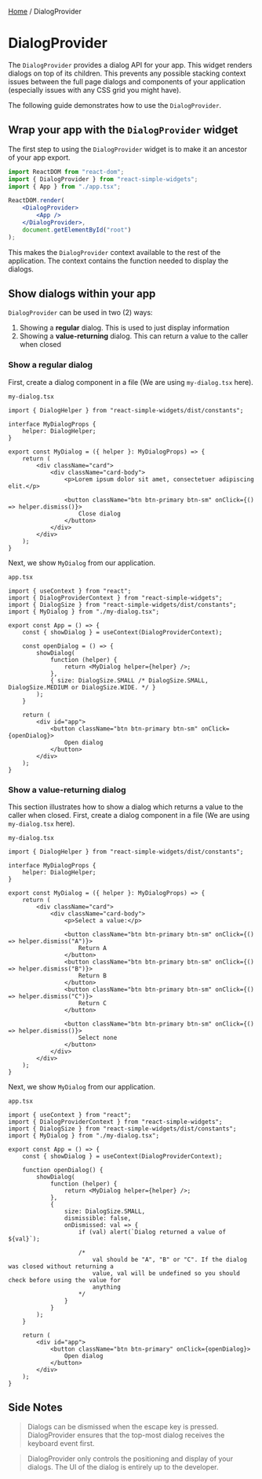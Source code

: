[Home](../../../README.md) / DialogProvider

# DialogProvider

The `DialogProvider` provides a dialog API for your app. This widget renders dialogs on top of its children. This prevents any possible stacking context issues between the full page dialogs and components of your application (especially issues with any CSS grid you might have).

The following guide demonstrates how to use the `DialogProvider`.

## Wrap your app with the `DialogProvider` widget

The first step to using the `DialogProvider` widget is to make it an ancestor of your app export.

```jsx
import ReactDOM from "react-dom";
import { DialogProvider } from "react-simple-widgets";
import { App } from "./app.tsx";

ReactDOM.render(
    <DialogProvider>
        <App />
    </DialogProvider>,
    document.getElementById("root")
);
```

This makes the `DialogProvider` context available to the rest of the application. The context contains the function needed to display the dialogs.

## Show dialogs within your app

`DialogProvider` can be used in two (2) ways:

1. Showing a **regular** dialog. This is used to just display information
2. Showing a **value-returning** dialog. This can return a value to the caller when closed

### Show a regular dialog

First, create a dialog component in a file (We are using `my-dialog.tsx` here).

`my-dialog.tsx`

```tsx
import { DialogHelper } from "react-simple-widgets/dist/constants";

interface MyDialogProps {
    helper: DialogHelper;
}

export const MyDialog = ({ helper }: MyDialogProps) => {
    return (
        <div className="card">
            <div className="card-body">
                <p>Lorem ipsum dolor sit amet, consectetuer adipiscing elit.</p>

                <button className="btn btn-primary btn-sm" onClick={() => helper.dismiss()}>
                    Close dialog
                </button>
            </div>
        </div>
    );
}
```

Next, we show `MyDialog` from our application.

`app.tsx`

```tsx
import { useContext } from "react";
import { DialogProviderContext } from "react-simple-widgets";
import { DialogSize } from "react-simple-widgets/dist/constants";
import { MyDialog } from "./my-dialog.tsx";

export const App = () => {
    const { showDialog } = useContext(DialogProviderContext);

    const openDialog = () => {
        showDialog(
            function (helper) {
                return <MyDialog helper={helper} />;
            },
            { size: DialogSize.SMALL /* DialogSize.SMALL, DialogSize.MEDIUM or DialogSize.WIDE. */ }
        );
    }

    return (
        <div id="app">
            <button className="btn btn-primary btn-sm" onClick={openDialog}>
                Open dialog
            </button>
        </div>
    );
}
```



### Show a value-returning dialog

This section illustrates how to show a dialog which returns a value to the caller when closed. First, create a dialog component in a file (We are using `my-dialog.tsx` here).

`my-dialog.tsx`

```tsx
import { DialogHelper } from "react-simple-widgets/dist/constants";

interface MyDialogProps {
    helper: DialogHelper;
}

export const MyDialog = ({ helper }: MyDialogProps) => {
    return (
        <div className="card">
            <div className="card-body">
                <p>Select a value:</p>

                <button className="btn btn-primary btn-sm" onClick={() => helper.dismiss("A")}>
                    Return A
                </button>
                <button className="btn btn-primary btn-sm" onClick={() => helper.dismiss("B")}>
                    Return B
                </button>
                <button className="btn btn-primary btn-sm" onClick={() => helper.dismiss("C")}>
                    Return C
                </button>

                <button className="btn btn-primary btn-sm" onClick={() => helper.dismiss()}>
                    Select none
                </button>
            </div>
        </div>
    );
}
```

Next, we show `MyDialog` from our application.

`app.tsx`

```tsx
import { useContext } from "react";
import { DialogProviderContext } from "react-simple-widgets";
import { DialogSize } from "react-simple-widgets/dist/constants";
import { MyDialog } from "./my-dialog.tsx";

export const App = () => {
    const { showDialog } = useContext(DialogProviderContext);

    function openDialog() {
        showDialog(
            function (helper) {
                return <MyDialog helper={helper} />;
            },
            {
                size: DialogSize.SMALL,
                dismissible: false,
                onDismissed: val => {
                    if (val) alert(`Dialog returned a value of ${val}`);

                    /*
                        val should be "A", "B" or "C". If the dialog was closed without returning a 
                        value, val will be undefined so you should check before using the value for 
                        anything
                    */
                }
            }
        );
    }

    return (
        <div id="app">
            <button className="btn btn-primary" onClick={openDialog}>
                Open dialog
            </button>
        </div>
    );
}
```

## Side Notes

> Dialogs can be dismissed when the escape key is pressed. DialogProvider ensures that the top-most dialog receives the keyboard event first.

> DialogProvider only controls the positioning and display of your dialogs. The UI of the dialog is entirely up to the developer.
